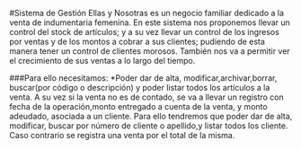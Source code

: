 #Sistema de Gestión
 Ellas y Nosotras es un negocio familiar dedicado a la venta de indumentaria femenina.
 En este sistema nos proponemos llevar un control del stock de artículos; y a su vez llevar un control de los ingresos por ventas y de los montos a cobrar a sus clientes; pudiendo de esta manera tener un control de clientes morosos. También nos va a permitir ver el crecimiento de sus ventas  a lo largo del tiempo.
 
 
 ###Para ello necesitamos:
  *Poder dar de alta, modificar,archivar,borrar, buscar(por código o descripción) y poder listar todos los artículos a la venta.
 A su vez si la venta no es de contado, se va a llevar un registro con fecha de la operación,monto entregado a cuenta de la venta, y monto adeudado, asociada a un cliente. Para ello tendremos que poder dar de alta, modificar, buscar por número  de cliente o apellido,y listar todos los cliente.
 Caso contrario se registra una venta por el total de la misma.
